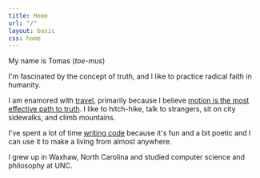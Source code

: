 ```yaml
---
title: Home
url: "/"
layout: basic
css: home
---
```


My name is Tomas (*toe-mus*)

I'm fascinated by the concept of truth, and I like to practice radical faith in humanity.

I am enamored with [travel](/travel.html), primarily because I believe [motion is the most effective path to truth](/writing/motion-as-the-most-effective-path-to-truth.html). I like to hitch-hike, talk to strangers, sit on city sidewalks, and climb mountains.

I've spent a lot of time [writing code](/projects.html) because it's fun and a bit poetic and I can use it to make a living from almost anywhere.

I grew up in Waxhaw, North Carolina and studied computer science and philosophy at UNC.